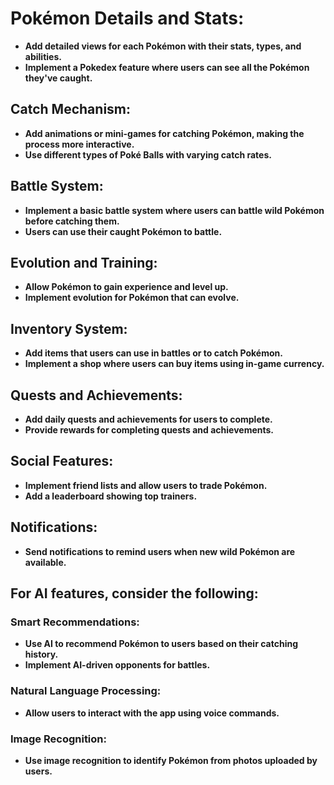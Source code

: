 # Pokémon Details and Stats:

- **Add detailed views for each Pokémon with their stats, types, and abilities.**
- **Implement a Pokedex feature where users can see all the Pokémon they've caught.**

## Catch Mechanism:

- **Add animations or mini-games for catching Pokémon, making the process more interactive.**
- **Use different types of Poké Balls with varying catch rates.**

## Battle System:

- **Implement a basic battle system where users can battle wild Pokémon before catching them.**
- **Users can use their caught Pokémon to battle.**

## Evolution and Training:

- **Allow Pokémon to gain experience and level up.**
- **Implement evolution for Pokémon that can evolve.**

## Inventory System:

- **Add items that users can use in battles or to catch Pokémon.**
- **Implement a shop where users can buy items using in-game currency.**

## Quests and Achievements:

- **Add daily quests and achievements for users to complete.**
- **Provide rewards for completing quests and achievements.**

## Social Features:

- **Implement friend lists and allow users to trade Pokémon.**
- **Add a leaderboard showing top trainers.**

## Notifications:

- **Send notifications to remind users when new wild Pokémon are available.**

## For AI features, consider the following:

### Smart Recommendations:

- **Use AI to recommend Pokémon to users based on their catching history.**
- **Implement AI-driven opponents for battles.**

### Natural Language Processing:

- **Allow users to interact with the app using voice commands.**

### Image Recognition:

- **Use image recognition to identify Pokémon from photos uploaded by users.**
